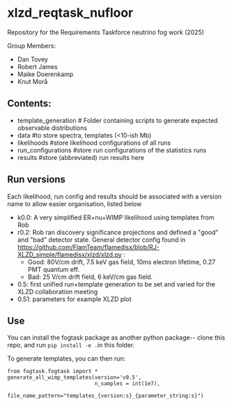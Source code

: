 # xlzd_reqtask_nufloor
Repository for the Requirements Taskforce neutrino fog work (2025)

Group Members: 
 * Dan Tovey
 * Robert James
 * Maike Doerenkamp
 * Knut Morå

## Contents: 

  * template_generation # Folder containing scripts to generate expected observable distributions
  * data #to store spectra, templates (<10-ish Mb)
  * likelihoods #store likelihood configurations of all runs
  * run_configurations #store run configurations of the statistics runs
  * results #store (abbreviated) run results here


## Run versions
Each likelihood, run config and results should be associated with a version name to allow easier organisation, listed below
  * k0.0: A very simplified ER+nu+WIMP likelihood using templates from Rob
  * r0.2: Rob ran discovery significance projections and defined a "good" and "bad" detector state. General detector config found in https://github.com/FlamTeam/flamedisx/blob/RJ-XLZD_simple/flamedisx/xlzd/xlzd.py :  
    * Good: 80V/cm drift, 7.5 keV gas field, 10ms electron lifetime, 0.27 PMT quantum eff. 
    * Bad: 25 V/cm drift field, 6 keV/cm gas field. 
  * 0.5: first unified run+template generation to be set and varied for the XLZD collaboration meeting
  * 0.51: parameters for example XLZD plot

## Use
You can install the fogtask package as another python package-- clone this repo, and run ```pip install -e .```in this folder. 

To generate templates, you can then run: 


```
from fogtask.fogtask import *
generate_all_wimp_templates(version='v0.5',
                            n_samples = int(1e7), 
                            file_name_pattern="templates_{version:s}_{parameter_string:s}")
```

